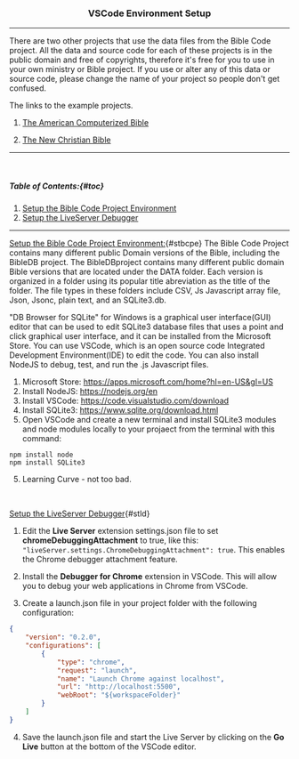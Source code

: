 <h3 align="center">VSCode Environment Setup</h3>

---
There are two other projects that use the data files from the Bible Code project. All the data and source code for each of these projects is in the public domain and free of copyrights, therefore it's free for you to use in your own ministry or Bible project. If you use or alter any of this data or source code, please change the name of your project so people don't get confused.

The links to the example projects.

1. [The American Computerized Bible](https://github.com/ACB-Bible/AmericanComputerizedBible)

2. [The New Christian Bible](https://github.com/ACB-Bible/NCB)

---

<br>

##### Table of Contents:{#toc}
1. [Setup the Bible Code Project Environment](#stbcpe)
2. [Setup the LiveServer Debugger](#stld)
---

[Setup the Bible Code Project Environment:](#toc){#stbcpe}
The Bible Code Project contains many different public Domain versions of the Bible, including the BibleDB project. The BibleDBproject contains many different public domain Bible versions that are located under the DATA folder. Each version is organized in a folder using its popular title abreviation as the title of the folder. The file types in these folders include CSV, Js Javascript array file, Json, Jsonc, plain text, and an SQLite3.db.

"DB Browser for SQLite" for Windows is a graphical user interface(GUI) editor that can be used to edit SQLite3 database files that uses a point and click graphical user interface, and it can be installed from the Microsoft Store. You can use VSCode, which is an open source code Integrated Development Environment(IDE) to edit the code. You can also install NodeJS to debug, test, and run the .js Javascript files.

1. Microsoft Store:
https://apps.microsoft.com/home?hl=en-US&gl=US
2. Install NodeJS:
https://nodejs.org/en
3. Install VSCode:
https://code.visualstudio.com/download
4. Install SQLite3:
https://www.sqlite.org/download.html
5. Open VSCode and create a new terminal and install SQLite3 modules and node modules locally to your projaect from the terminal with this command:
```
npm install node
npm install SQLite3
```
5. Learning Curve - not too bad.
<br>

[Setup the LiveServer Debugger](#toc){#stld}
1. Edit the **Live Server** extension settings.json file to set **chromeDebuggingAttachment** to true, like this: `"liveServer.settings.ChromeDebuggingAttachment": true`. This enables the Chrome debugger attachment feature.

2. Install the **Debugger for Chrome** extension in VSCode. This will allow you to debug your web applications in Chrome from VSCode.

3. Create a launch.json file in your project folder with the following configuration:

```json
{
    "version": "0.2.0",
    "configurations": [
        {
            "type": "chrome",
            "request": "launch",
            "name": "Launch Chrome against localhost",
            "url": "http://localhost:5500",
            "webRoot": "${workspaceFolder}"
        }
    ]
}
```

4. Save the launch.json file and start the Live Server by clicking on the **Go Live** button at the bottom of the VSCode editor.
